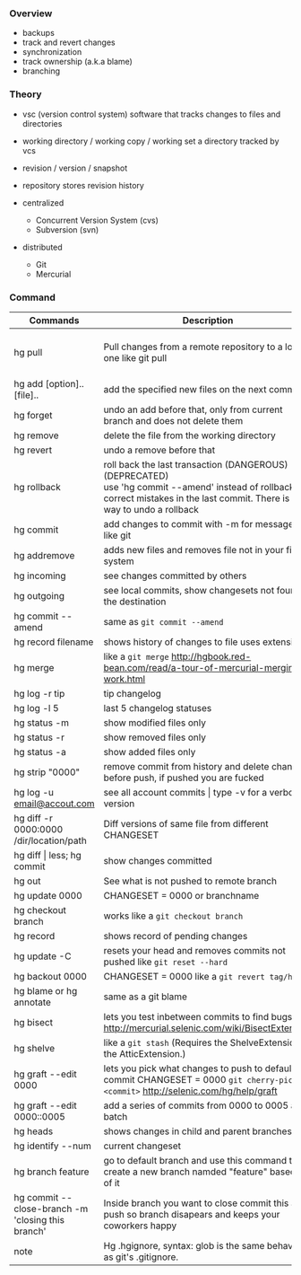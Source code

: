 ### Overview

- backups
- track and revert changes
- synchronization
- track ownership (a.k.a blame)
- branching

### Theory

- vsc (version control system)
	software that tracks changes to files and directories

- working directory / working copy / working set
	a directory tracked by vcs

- revision / version / snapshot

- repository
	stores revision history


+ centralized

	- Concurrent Version System (cvs)
	- Subversion (svn)

+ distributed

	- Git
	- Mercurial

### Command

Commands | Description | Example
-------- | ----------- | ---------
hg pull | Pull changes from a remote repository to a local one like git pull | if repo in from ssh server: <br> hg pull ssh://example.com//var/www/path/to/project <br> hg pull -b branchname
hg add [option].. [file].. | add the specified new files on the next commit | hg add filename.ext
hg forget | undo an add before that, only from current branch and does not delete them | |
hg remove | delete the file from the working directory | |
hg revert | undo a remove before that | |
hg rollback | roll back the last transaction (DANGEROUS) (DEPRECATED) <br> use 'hg commit --amend' instead of rollback to correct mistakes in the last commit. There is no way to undo a rollback | |
hg commit | add changes to commit with -m for message just like git | hg commit -m "message for commit"
hg addremove | adds new files and removes file not in your file system | |
hg incoming | see changes committed by others | hg incoming -r revision --stat |
hg outgoing | see local commits, show changesets not found in the destination | |
hg commit --amend | same as ```git commit --amend```
hg record filename | shows history of changes to file uses extension
hg merge | like a ```git merge``` http://hgbook.red-bean.com/read/a-tour-of-mercurial-merging-work.html
hg log -r tip | tip changelog
hg log -l 5 | last 5 changelog statuses
hg status -m | show modified files only
hg status -r | show removed files only
hg status -a | show added files only
hg strip "0000" | remove commit from history and delete changes before push, if pushed you are fucked
hg log -u email@accout.com | see all account commits &#124; type -v for a verbose version
hg diff -r 0000:0000 /dir/location/path | Diff versions of same file from different CHANGESET
hg diff &#124; less; hg commit | show changes committed
hg out | See what is not pushed to remote branch
hg update 0000 | CHANGESET = 0000 or branchname
hg checkout branch | works like a ```git checkout branch```
hg record | shows record of pending changes
hg update -C | resets your head and removes commits not pushed like ```git reset --hard```
hg backout 0000 | CHANGESET = 0000 like a ```git revert tag/hash```
hg blame or hg annotate | same as a git blame
hg bisect | lets you test inbetween commits to find bugs http://mercurial.selenic.com/wiki/BisectExtension
hg shelve | like a ```git stash``` (Requires the ShelveExtension or the AtticExtension.)
hg graft --edit 0000 | lets you pick what changes to push to default or commit CHANGESET = 0000 ```git cherry-pick <commit>``` http://selenic.com/hg/help/graft
hg graft --edit 0000::0005 | add a series of commits from 0000 to 0005 as a batch
hg heads | shows changes in child and parent branches
hg identify --num | current changeset
hg branch feature | go to default branch and use this command to create a new branch namded "feature" based off of it
hg commit --close-branch -m 'closing this branch' | Inside branch you want to close commit this and push so branch disapears and keeps your coworkers happy
note | Hg .hgignore, syntax: glob is the same behaviour as git's .gitignore.

